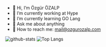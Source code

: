 - 👋  Hi, I’m Özgür ÖZALP
- 🔭  I’m currently working at Hype
- 🌱  I’m currently learning GO Lang
- 💬  Ask me about anything
- 🤙  How to reach me: [mail@ozgurozalp.com](mailto:mail@ozgurozalp.com?subject=GitHub)


![github-stats](https://github-readme-stats.vercel.app/api?username=ozgurozalp&count_private=true&show_icons=true&theme=algolia)
![Top Langs](https://github-readme-stats.vercel.app/api/top-langs/?username=ozgurozalp&theme=algolia&layout=compact)

